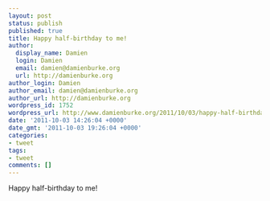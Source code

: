 ```yaml
---
layout: post
status: publish
published: true
title: Happy half-birthday to me!
author:
  display_name: Damien
  login: Damien
  email: damien@damienburke.org
  url: http://damienburke.org
author_login: Damien
author_email: damien@damienburke.org
author_url: http://damienburke.org
wordpress_id: 1752
wordpress_url: http://www.damienburke.org/2011/10/03/happy-half-birthday-to-me-3/
date: '2011-10-03 14:26:04 +0000'
date_gmt: '2011-10-03 19:26:04 +0000'
categories:
- tweet
tags:
- tweet
comments: []
---
```

<p>Happy half-birthday to me!</p>
